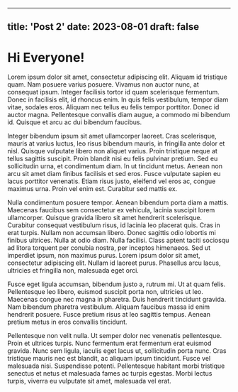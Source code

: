 
---
title: 'Post 2'
date: 2023-08-01
draft: false
---

# Hi Everyone!

Lorem ipsum dolor sit amet, consectetur adipiscing elit. Aliquam id tristique quam. Nam posuere varius posuere. Vivamus non auctor nunc, at consequat ipsum. Integer facilisis tortor id quam scelerisque fermentum. Donec in facilisis elit, id rhoncus enim. In quis felis vestibulum, tempor diam vitae, sodales eros. Aliquam nec tellus eu felis tempor porttitor. Donec id auctor magna. Pellentesque convallis diam augue, a commodo mi bibendum id. Quisque et arcu ac dui bibendum faucibus.

Integer bibendum ipsum sit amet ullamcorper laoreet. Cras scelerisque, mauris at varius luctus, leo risus bibendum mauris, in fringilla ante dolor et nisl. Quisque vulputate libero non aliquet varius. Proin tristique neque at tellus sagittis suscipit. Proin blandit nisi eu felis pulvinar pretium. Sed eu sollicitudin urna, et condimentum diam. In ut tincidunt metus. Aenean non arcu sit amet diam finibus facilisis et sed eros. Fusce vulputate sapien eu lacus porttitor venenatis. Etiam risus justo, eleifend vel eros ac, congue maximus urna. Proin vel enim est. Curabitur sed mattis ex.

Nulla condimentum posuere tempor. Aenean bibendum porta diam a mattis. Maecenas faucibus sem consectetur ex vehicula, lacinia suscipit lorem ullamcorper. Quisque gravida libero sit amet hendrerit scelerisque. Curabitur consequat vestibulum risus, id lacinia leo placerat quis. Cras in erat turpis. Nullam non accumsan libero. Donec sagittis odio lobortis mi finibus ultrices. Nulla at odio diam. Nulla facilisi. Class aptent taciti sociosqu ad litora torquent per conubia nostra, per inceptos himenaeos. Sed ut imperdiet ipsum, non maximus purus. Lorem ipsum dolor sit amet, consectetur adipiscing elit. Nullam id laoreet purus. Phasellus arcu lacus, ultricies et fringilla non, malesuada eget orci.

Fusce eget ligula accumsan, bibendum justo a, rutrum mi. Ut at quam felis. Pellentesque leo libero, euismod suscipit porta non, ultricies ut leo. Maecenas congue nec magna in pharetra. Duis hendrerit tincidunt gravida. Nam bibendum pharetra vestibulum. Aliquam faucibus massa id enim hendrerit posuere. Fusce pretium risus at leo sagittis tempus. Aenean pretium metus in eros convallis tincidunt.

Pellentesque non velit nulla. Ut semper dolor nec venenatis pellentesque. Proin et ultrices turpis. Nunc fermentum erat fermentum erat euismod gravida. Nunc sem ligula, iaculis eget lacus ut, sollicitudin porta nunc. Cras tristique mauris nec est blandit, ac aliquam ipsum tincidunt. Fusce vel malesuada nisi. Suspendisse potenti. Pellentesque habitant morbi tristique senectus et netus et malesuada fames ac turpis egestas. Morbi lectus turpis, viverra eu vulputate sit amet, malesuada vel erat.
